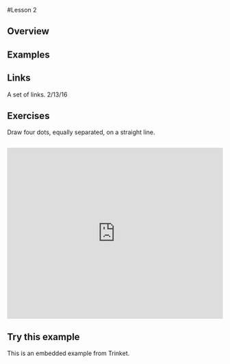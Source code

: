 #Lesson 2

## Overview

## Examples


## Links

A set of links.
2/13/16 

## Exercises


Draw four dots, equally separated, on a straight line.

```
```
<iframe src="https://trinket.io/embed/python/7e3641629d" width="100%" height="400" frameborder="0" marginwidth="0" marginheight="0" allowfullscreen></iframe>


## Try this example

This is an embedded example from Trinket.
